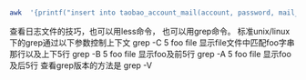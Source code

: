 #
```bash
awk  '{printf("insert into taobao_account_mail(account, password, mail_status) values( '"\'%s\'"', '"\'%s\'"',0);\n",$1,$2)}'  163account300s.txt >3.txt
```

查看日志文件的技巧，也可以用less命令，
也可以用grep命令。
标准unix/linux下的grep通过以下参数控制上下文
grep -C 5 foo file 显示file文件中匹配foo字串那行以及上下5行
grep -B 5 foo file 显示foo及前5行
grep -A 5 foo file 显示foo及后5行
查看grep版本的方法是
grep -V